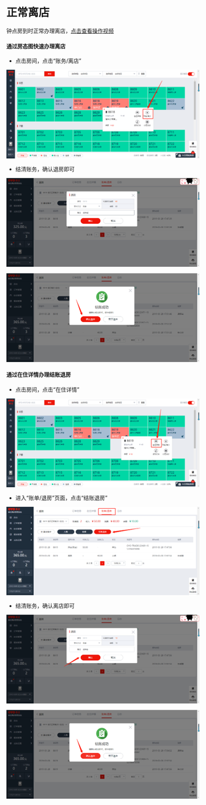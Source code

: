 # 正常离店

钟点房到时正常办理离店，[点击查看操作视频](http://crs-pms-vidio.oss-cn-beijing.aliyuncs.com/%E9%92%9F%E7%82%B9%E6%88%BF%E9%80%80%E6%88%BF.mp4)

#### 通过房态图快速办理离店

* 点击房间，点击“账务/离店”

![](../../../.gitbook/assets/image%20%28206%29.png)

* 结清账务，确认退房即可

![](../../../.gitbook/assets/image%20%28633%29.png)

![](../../../.gitbook/assets/image%20%28501%29.png)

#### 通过在住详情办理结账退房

* 点击房间，点击“在住详情”

![](../../../.gitbook/assets/image%20%28489%29.png)

* 进入“账单/退房”页面，点击“结账退房”

![](../../../.gitbook/assets/image%20%28561%29.png)

* 结清账务，确认离店即可

![](../../../.gitbook/assets/image%20%2819%29.png)

![](../../../.gitbook/assets/image%20%28495%29.png)





